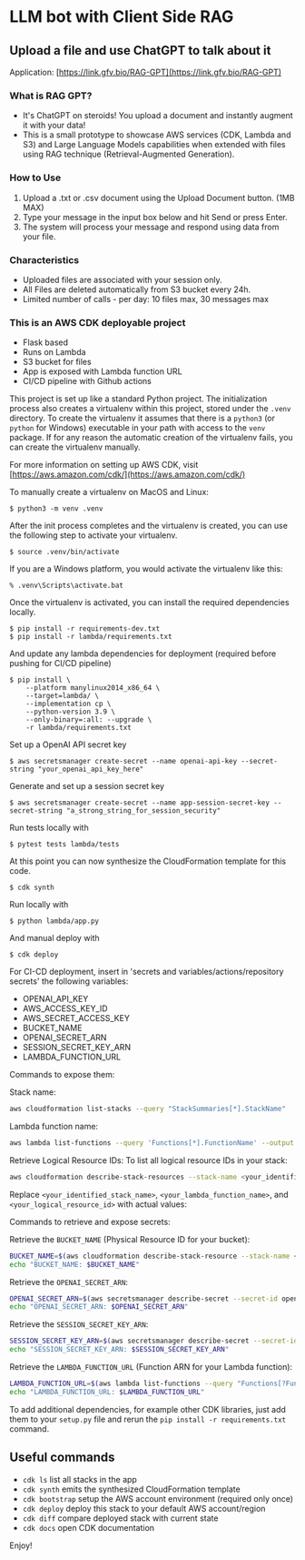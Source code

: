 # LLM bot with Client Side RAG
## Upload a file and use ChatGPT to talk about it

Application: [https://link.gfv.bio/RAG-GPT](https://link.gfv.bio/RAG-GPT)

### What is RAG GPT?
- It's ChatGPT on steroids! You upload a document and instantly augment it with your data!
- This is a small prototype to showcase AWS services (CDK, Lambda and S3) and Large Language Models capabilities when extended with files using RAG technique (Retrieval-Augmented Generation).

### How to Use
1. Upload a .txt or .csv document using the Upload Document button. (1MB MAX)
2. Type your message in the input box below and hit Send or press Enter.
3. The system will process your message and respond using data from your file.

### Characteristics
- Uploaded files are associated with your session only.
- All Files are deleted automatically from S3 bucket every 24h.
- Limited number of calls - per day: 10 files max, 30 messages max

### This is an AWS CDK deployable project

- Flask based
- Runs on Lambda
- S3 bucket for files
- App is exposed with Lambda function URL
- CI/CD pipeline with Github actions

This project is set up like a standard Python project.  The initialization
process also creates a virtualenv within this project, stored under the `.venv`
directory.  To create the virtualenv it assumes that there is a `python3`
(or `python` for Windows) executable in your path with access to the `venv`
package. If for any reason the automatic creation of the virtualenv fails,
you can create the virtualenv manually.

For more information on setting up AWS CDK, visit [https://aws.amazon.com/cdk/](https://aws.amazon.com/cdk/)

To manually create a virtualenv on MacOS and Linux:

```
$ python3 -m venv .venv
```

After the init process completes and the virtualenv is created, you can use the following
step to activate your virtualenv.

```
$ source .venv/bin/activate
```

If you are a Windows platform, you would activate the virtualenv like this:

```
% .venv\Scripts\activate.bat
```

Once the virtualenv is activated, you can install the required dependencies locally.

```
$ pip install -r requirements-dev.txt
$ pip install -r lambda/requirements.txt
```

And update any lambda dependencies for deployment (required before pushing for CI/CD pipeline)

```
$ pip install \
    --platform manylinux2014_x86_64 \
    --target=lambda/ \
    --implementation cp \
    --python-version 3.9 \
    --only-binary=:all: --upgrade \
    -r lambda/requirements.txt
```

Set up a OpenAI API secret key

```
$ aws secretsmanager create-secret --name openai-api-key --secret-string "your_openai_api_key_here"
```

Generate and set up a session secret key

```
$ aws secretsmanager create-secret --name app-session-secret-key --secret-string "a_strong_string_for_session_security"
```

Run tests locally with
```
$ pytest tests lambda/tests
```

At this point you can now synthesize the CloudFormation template for this code.

```
$ cdk synth
```

Run locally with
```
$ python lambda/app.py
```

And manual deploy with
```
$ cdk deploy
```

For CI-CD deployment, insert in 'secrets and variables/actions/repository secrets' the following variables:

- OPENAI_API_KEY
- AWS_ACCESS_KEY_ID
- AWS_SECRET_ACCESS_KEY
- BUCKET_NAME
- OPENAI_SECRET_ARN
- SESSION_SECRET_KEY_ARN
- LAMBDA_FUNCTION_URL

Commands to expose them:

Stack name: 
```sh
aws cloudformation list-stacks --query "StackSummaries[*].StackName"
```

Lambda function name: 
```sh
aws lambda list-functions --query 'Functions[*].FunctionName' --output text
```

Retrieve Logical Resource IDs: 
To list all logical resource IDs in your stack:
```sh
aws cloudformation describe-stack-resources --stack-name <your_identified_stack_name> --query 'StackResources[*].LogicalResourceId' --output text
```

Replace `<your_identified_stack_name>`, `<your_lambda_function_name>`, and `<your_logical_resource_id>` with actual values:

Commands to retrieve and expose secrets:

Retrieve the `BUCKET_NAME` (Physical Resource ID for your bucket):
```sh
BUCKET_NAME=$(aws cloudformation describe-stack-resource --stack-name <your_identified_stack_name> --logical-resource-id <your_logical_resource_id> --query 'StackResourceDetail.PhysicalResourceId' --output text)
echo "BUCKET_NAME: $BUCKET_NAME"
```

Retrieve the `OPENAI_SECRET_ARN`:
```sh
OPENAI_SECRET_ARN=$(aws secretsmanager describe-secret --secret-id openai-api-key --query 'ARN' --output text)
echo "OPENAI_SECRET_ARN: $OPENAI_SECRET_ARN"
```

Retrieve the `SESSION_SECRET_KEY_ARN`:
```sh
SESSION_SECRET_KEY_ARN=$(aws secretsmanager describe-secret --secret-id app-session-secret-key --query 'ARN' --output text)
echo "SESSION_SECRET_KEY_ARN: $SESSION_SECRET_KEY_ARN"
```

Retrieve the `LAMBDA_FUNCTION_URL` (Function ARN for your Lambda function):
```sh
LAMBDA_FUNCTION_URL=$(aws lambda list-functions --query "Functions[?FunctionName=='<your_lambda_function_name>'].FunctionArn" --output text)
echo "LAMBDA_FUNCTION_URL: $LAMBDA_FUNCTION_URL"
```


To add additional dependencies, for example other CDK libraries, just add
them to your `setup.py` file and rerun the `pip install -r requirements.txt`
command.

## Useful commands

 * `cdk ls`          list all stacks in the app
 * `cdk synth`       emits the synthesized CloudFormation template
 * `cdk bootstrap`   setup the AWS account environment (required only once)
 * `cdk deploy`      deploy this stack to your default AWS account/region
 * `cdk diff`        compare deployed stack with current state
 * `cdk docs`        open CDK documentation

Enjoy!
